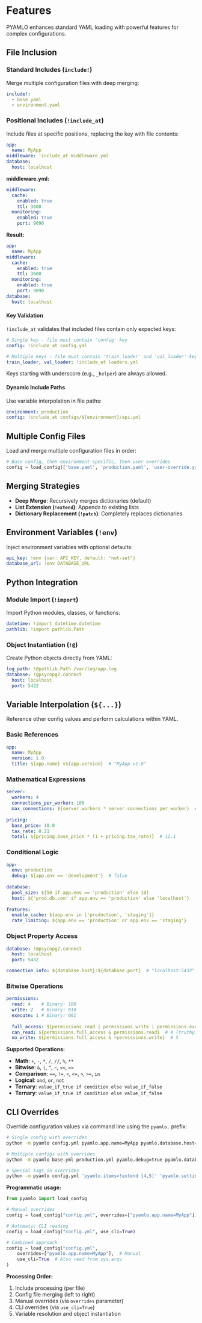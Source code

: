 # Features

PYAMLO enhances standard YAML loading with powerful features for complex configurations.

## File Inclusion

### Standard Includes (`include!`)
Merge multiple configuration files with deep merging:
```yaml
include!:
  - base.yaml
  - environment.yaml
```

### Positional Includes (`!include_at`)
Include files at specific positions, replacing the key with file contents:

```yaml
app:
  name: MyApp
middleware: !include_at middleware.yml
database:
  host: localhost
```

**middleware.yml:**
```yaml
middleware:
  cache:
    enabled: true
    ttl: 3600
  monitoring:
    enabled: true
    port: 9090
```

**Result:**
```yaml
app:
  name: MyApp
middleware:
  cache:
    enabled: true
    ttl: 3600
  monitoring:
    enabled: true
    port: 9090
database:
  host: localhost
```

#### Key Validation
`!include_at` validates that included files contain only expected keys:

```yaml
# Single key - file must contain 'config' key
config: !include_at config.yml

# Multiple keys - file must contain 'train_loader' and 'val_loader' keys  
train_loader, val_loader: !include_at loaders.yml
```

Keys starting with underscore (e.g., `_helper`) are always allowed.

#### Dynamic Include Paths
Use variable interpolation in file paths:
```yaml
environment: production
config: !include_at configs/${environment}/api.yml
```



## Multiple Config Files
Load and merge multiple configuration files in order:
```python
# Base config, then environment-specific, then user overrides
config = load_config(['base.yaml', 'production.yaml', 'user-override.yaml'])
```

## Merging Strategies
- **Deep Merge**: Recursively merges dictionaries (default)
- **List Extension (`!extend`)**: Appends to existing lists
- **Dictionary Replacement (`!patch`)**: Completely replaces dictionaries

## Environment Variables (`!env`)
Inject environment variables with optional defaults:
```yaml
api_key: !env {var: API_KEY, default: "not-set"}
database_url: !env DATABASE_URL
```

## Python Integration

### Module Import (`!import`)
Import Python modules, classes, or functions:
```yaml
datetime: !import datetime.datetime
pathlib: !import pathlib.Path
```

### Object Instantiation (`!@`)
Create Python objects directly from YAML:
```yaml
log_path: !@pathlib.Path /var/log/app.log
database: !@psycopg2.connect
  host: localhost
  port: 5432
```

## Variable Interpolation (`${...}`)
Reference other config values and perform calculations within YAML.

### Basic References
```yaml
app:
  name: MyApp
  version: 1.0
  title: ${app.name} v${app.version}  # "MyApp v1.0"
```

### Mathematical Expressions
```yaml
server:
  workers: 4
  connections_per_worker: 100
  max_connections: ${server.workers * server.connections_per_worker}  # 400
  
pricing:
  base_price: 10.0
  tax_rate: 0.21
  total: ${pricing.base_price * (1 + pricing.tax_rate)}  # 12.1
```

### Conditional Logic
```yaml
app:
  env: production
  debug: ${app.env == 'development'}  # false
  
database:
  pool_size: ${50 if app.env == 'production' else 10}
  host: ${'prod.db.com' if app.env == 'production' else 'localhost'}
  
features:
  enable_cache: ${app.env in ['production', 'staging']}
  rate_limiting: ${app.env == 'production' or app.env == 'staging'}
```

### Object Property Access
```yaml
database: !@psycopg2.connect
  host: localhost
  port: 5432

connection_info: ${database.host}:${database.port}  # "localhost:5432"
```

### Bitwise Operations
```yaml
permissions:
  read: 4    # Binary: 100
  write: 2   # Binary: 010
  execute: 1 # Binary: 001
  
  full_access: ${permissions.read | permissions.write | permissions.execute}  # 7
  can_read: ${permissions.full_access & permissions.read}  # 4 (truthy)
  no_write: ${permissions.full_access & ~permissions.write}  # 5
```

**Supported Operations:**
- **Math**: `+`, `-`, `*`, `/`, `//`, `%`, `**`
- **Bitwise**: `&`, `|`, `^`, `~`, `<<`, `>>`
- **Comparison**: `==`, `!=`, `<`, `<=`, `>`, `>=`, `in`
- **Logical**: `and`, `or`, `not`
- **Ternary**: `value_if_true if condition else value_if_false`
- **Ternary**: `value_if_true if condition else value_if_false`

## CLI Overrides
Override configuration values via command line using the `pyamlo.` prefix:

```bash
# Single config with overrides
python -m pyamlo config.yml pyamlo.app.name=MyApp pyamlo.database.host=localhost

# Multiple configs with overrides
python -m pyamlo base.yml production.yml pyamlo.debug=true pyamlo.database.pool_size=20

# Special tags in overrides
python -m pyamlo config.yml 'pyamlo.items=!extend [4,5]' 'pyamlo.settings=!patch {"debug": true}'
```

**Programmatic usage:**
```python
from pyamlo import load_config

# Manual overrides
config = load_config("config.yml", overrides=["pyamlo.app.name=MyApp"])

# Automatic CLI reading
config = load_config("config.yml", use_cli=True)

# Combined approach
config = load_config("config.yml", 
    overrides=["pyamlo.app.name=MyApp"],  # Manual
    use_cli=True  # Also read from sys.argv
)
```

**Processing Order:**
1. Include processing (per file)
2. Config file merging (left to right)
3. Manual overrides (via `overrides` parameter)
4. CLI overrides (via `use_cli=True`)
5. Variable resolution and object instantiation
